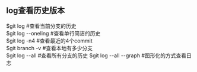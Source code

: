 ## log查看历史版本

$git log #查看当前分支的历史  
$git log --oneling #查看单行简洁的历史  
$git log -n4 #查看最近的4个commit  
$git branch -v #查看本地有多少分支  
$git log --all #查看所有分支的历史
$git log --all --graph #图形化的方式查看日志
